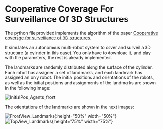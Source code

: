 # Cooperative Coverage For Surveillance Of 3D Structures

The python file provided implements the algorithm of the paper [Cooperative coverage for surveillance of 3D structures](https://ieeexplore.ieee.org/document/8205999).

It simulates an autonomous multi-robot system to cover and surveil a 3D structure (a cylinder in this case). You only have to download it, and play with the parameters, the rest is already implemented.

The landmarks are randomly distributed along the surface of the cylinder. Each robot has assigned a set of landmarks, and each landmark has assigned an only robot. The initial positions and orientations of the robots, as well as the initial positions and assignments of the landmarks are shown in the following image:

![InitialPos_Agents_front](https://user-images.githubusercontent.com/71872419/124787818-1736b500-df49-11eb-9af6-cba869280527.png)

The orientations of the landmarks are shown in the next images:

![FrontView_Landmarks](https://user-images.githubusercontent.com/71872419/124789146-4d286900-df4a-11eb-90d4-f19a56fbf4e2.png){:height="50%" width="50%"}
![TopView_Landmarks](https://user-images.githubusercontent.com/71872419/124789154-50235980-df4a-11eb-86a2-43a2fb69bf73.png){:height="75%" width="75%"}

